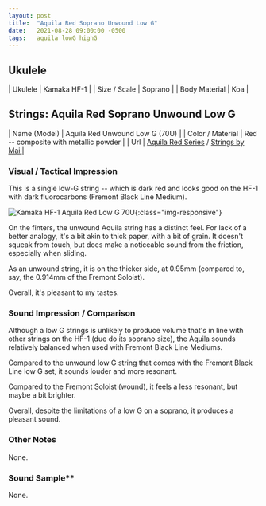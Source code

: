```yaml
---
layout: post
title:  "Aquila Red Soprano Unwound Low G"
date:   2021-08-28 09:00:00 -0500
tags:   aquila lowG highG
---
```


## Ukulele

| Ukulele       | Kamaka HF-1 |
| Size / Scale  | Soprano     |
| Body Material | Koa            |


## Strings: Aquila Red Soprano Unwound Low G

| Name (Model)     | Aquila Red Unwound Low G (70U)                        |
| Color / Material | Red -- composite with metallic powder                 |
| Url              | [Aquila Red Series](https://aquilacorde.com/en/shop/modern-instrument-string-sets/ukulele-banjouke-en/red-series/) / [Strings by Mail](https://www.stringsbymail.com/aquila-red-soprano-ukulele-string-4th-unwound-low-g-tuning-70u-single-11142.html)|



### Visual / Tactical Impression

This is a single low-G string -- which is dark red and looks good on the HF-1 with dark fluorocarbons (Fremont Black Line Medium).

![Kamaka HF-1 Aquila Red Low G 70U](/assets/img/kamaka_hf1_aquila_70U.jpg){:class="img-responsive"}

On the finters, the unwound Aquila string has a distinct feel. For lack of a better analogy, it's a bit akin to thick paper, with a bit of grain. It doesn't squeak from touch, but does make a noticeable sound from the friction, especially when sliding.

As an unwound string, it is on the thicker side, at 0.95mm (compared to, say, the 0.914mm of the Fremont Soloist).

Overall, it's pleasant to my tastes.



### Sound Impression / Comparison

Although a low G strings is unlikely to produce volume that's in line with other strings on the HF-1 (due do its soprano size), the Aquila sounds relatively balanced when used with Fremont Black Line Mediums. 

Compared to the unwound low G string that comes with the Fremont Black Line low G set, it sounds louder and more resonant. 

Compared to the Fremont Soloist (wound), it feels a less resonant, but maybe a bit brighter.

Overall, despite the limitations of a low G on a soprano, it produces a pleasant sound.


### Other Notes

None.

### Sound Sample**

None.


